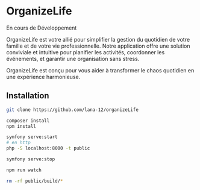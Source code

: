 # OrganizeLife

En cours de Développement

OrganizeLife est votre allié pour simplifier la gestion du quotidien de votre famille et de votre vie professionnelle. Notre application offre une solution conviviale et intuitive pour planifier les activités, coordonner les événements, et garantir une organisation sans stress.

OrganizeLife est conçu pour vous aider à transformer le chaos quotidien en une expérience harmonieuse. 

## Installation


``` bash
git clone https://github.com/lana-12/organizeLife

composer install
npm install

symfony serve:start
# en http
php -S localhost:8000 -t public

symfony serve:stop

npm run watch

rm -rf public/build/*

```